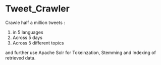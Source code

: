 # Tweet_Crawler
Crawle half a million tweets :
1. in 5 languages
2. Across 5 days
3. Across 5 different topics

and further use Apache Solr for Tokeinzation, Stemming and Indexing of retrieved data.
